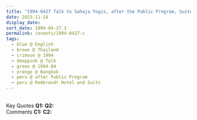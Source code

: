 ```yaml
---
title: "1994-0427 Talk to Sahaja Yogis, after the Public Program, Suite, Rembrandt Hotel and Suits, 19 Sukhumvit Soi 18, Khlong Toei, Bangkok, Thailand"
date: 2023-11-18
display_date: 
sort_date: 1994-04-27.3
permalink: /events/1994-0427-c
tags:
  - blue @ English
  - brown @ Thailand
  - crimson @ 1994
  - deeppink @ Talk
  - green @ 1994-04
  - orange @ Bangkok
  - peru @ after Public Program
  - peru @ Rembrandt Hotel and Suits
---
```


<br>

<wave-list>
  <list-title color="DarkSeaGreen" width="55">Key Quotes</list-title>
  <list-item color="BlanchedAlmond" width="280"><b>Q1:</b> <i></i></list-item>
  <list-item color="Lavender" width="280"><b>Q2:</b> <i></i></list-item>
</wave-list>

<br>

<wave-list>
  <list-title color="DarkSeaGreen" width="55">Comments</list-title>
  <list-item color="BlanchedAlmond" width="280"><b>C1:</b> <i></i></list-item>
  <list-item color="Lavender" width="280"><b>C2:</b> <i></i></list-item>
</wave-list>